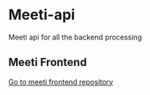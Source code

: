 # Meeti-api

Meeti api for all the backend processing

## Meeti Frontend

[Go to meeti frontend repository](https://github.com/9Sam/Meeti)
